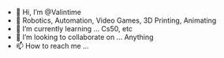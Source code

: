 - 👋 Hi, I’m @Valintime
- 👀 Robotics, Automation, Video Games, 3D Printing, Animating
- 🌱 I’m currently learning ... Cs50, etc
- 💞️ I’m looking to collaborate on ... Anything
- 📫 How to reach me ... 

<!---
Valintime/Valintime is a ✨ special ✨ repository because its `README.md` (this file) appears on your GitHub profile.
You can click the Preview link to take a look at your changes.
--->

